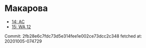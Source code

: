 # Макарова
- [14: AC](14.md)
- [15: WA 12](15.md)

Commit: 2fb28e6c7fdc73d5e314fee1e002ce73dcc2c348
 fetched at: 20201005-074729
